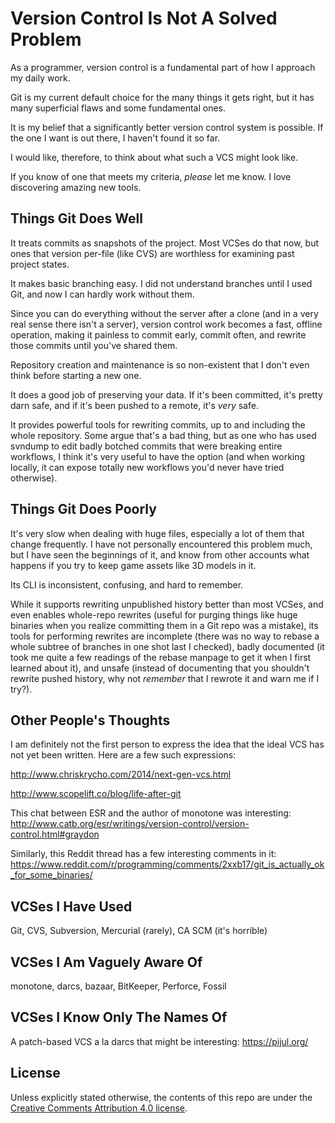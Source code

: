 # Version Control Is Not A Solved Problem

As a programmer, version control is a fundamental part of how I approach my
daily work.

Git is my current default choice for the many things it gets right, but it has
many superficial flaws and some fundamental ones.

It is my belief that a significantly better version control system is possible.
If the one I want is out there, I haven't found it so far.

I would like, therefore, to think about what such a VCS might look like.

If you know of one that meets my criteria, *please* let me know. I love
discovering amazing new tools.


## Things Git Does Well

It treats commits as snapshots of the project. Most VCSes do that now, but ones
that version per-file (like CVS) are worthless for examining past project states.

It makes basic branching easy. I did not understand branches until I used Git,
and now I can hardly work without them.

Since you can do everything without the server after a clone (and in a very
real sense there isn't a server), version control work becomes a fast, offline
operation, making it painless to commit early, commit often, and rewrite those
commits until you've shared them.

Repository creation and maintenance is so non-existent that I don't even think
before starting a new one.

It does a good job of preserving your data. If it's been committed, it's pretty
darn safe, and if it's been pushed to a remote, it's *very* safe.

It provides powerful tools for rewriting commits, up to and including the whole
repository. Some argue that's a bad thing, but as one who has used svndump to
edit badly botched commits that were breaking entire workflows, I think it's
very useful to have the option (and when working locally, it can expose totally
new workflows you'd never have tried otherwise).


## Things Git Does Poorly

It's very slow when dealing with huge files, especially a lot of them that
change frequently. I have not personally encountered this problem much, but I
have seen the beginnings of it, and know from other accounts what happens if
you try to keep game assets like 3D models in it.

Its CLI is inconsistent, confusing, and hard to remember.

While it supports rewriting unpublished history better than most VCSes, and
even enables whole-repo rewrites (useful for purging things like huge binaries
when you realize committing them in a Git repo was a mistake), its tools for
performing rewrites are incomplete (there was no way to rebase a whole subtree
of branches in one shot last I checked), badly documented (it took me quite a
few readings of the rebase manpage to get it when I first learned about it),
and unsafe (instead of documenting that you shouldn't rewrite pushed history,
why not *remember* that I rewrote it and warn me if I try?).


## Other People's Thoughts

I am definitely not the first person to express the idea that the ideal VCS has
not yet been written. Here are a few such expressions:

http://www.chriskrycho.com/2014/next-gen-vcs.html

http://www.scopelift.co/blog/life-after-git

This chat between ESR and the author of monotone was interesting:
http://www.catb.org/esr/writings/version-control/version-control.html#graydon

Similarly, this Reddit thread has a few interesting comments in it:
https://www.reddit.com/r/programming/comments/2xxb17/git_is_actually_ok_for_some_binaries/

## VCSes I Have Used

Git, CVS, Subversion, Mercurial (rarely), CA SCM (it's horrible)


## VCSes I Am Vaguely Aware Of

monotone, darcs, bazaar, BitKeeper, Perforce, Fossil


## VCSes I Know Only The Names Of

A patch-based VCS a la darcs that might be interesting: https://pijul.org/


## License

Unless explicitly stated otherwise, the contents of this repo are under the
[Creative Comments Attribution 4.0 license](https://creativecommons.org/licenses/by/4.0/).
